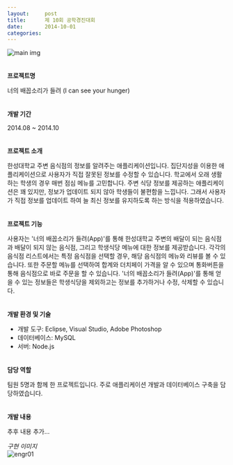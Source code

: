 ```yaml
---
layout:     post
title:      제 10회 공학경진대회
date:       2014-10-01
categories:
---
```


![main img](../../../img/project/hsu_engr.png)  
　  

**프로젝트명**

너의 배꼽소리가 들려 (I can see your hunger)  
　  

**개발 기간**

2014.08 ~ 2014.10  
　  

**프로젝트 소개**

한성대학교 주변 음식점의 정보를 알려주는 애플리케이션입니다. 집단지성을 이용한 애플리케이션으로 사용자가 직접 잘못된 정보를 수정할 수 있습니다. 학교에서 오래 생활하는 학생의 경우 매번 점심 메뉴를 고민합니다. 주변 식당 정보를 제공하는 애플리케이션은 꽤 있지만, 정보가 업데이트 되지 않아 학생들이 불편함을 느낍니다. 그래서 사용자가 직접 정보를 업데이트 하여 늘 최신 정보를 유지하도록 하는 방식을 적용하였습니다.  
　  

**프로젝트 기능**

사용자는 '너의 배꼽소리가 들려(App)'를 통해 한성대학교 주변의 배달이 되는 음식점과 배달이 되지 않는 음식점, 그리고 학생식당 메뉴에 대한 정보를 제공받습니다. 각각의 음식점 리스트에서는 특정 음식점을 선택할 경우, 해당 음식점의 메뉴와 리뷰를 볼 수 있습니다. 또한 주문할 메뉴를 선택하여 합계와 더치페이 가격을 알 수 있으며 통화버튼을 통해 음식점으로 바로 주문을 할 수 있습니다. '너의 배꼽소리가 들려(App)'를 통해 얻을 수 있는 정보들은 학생식당을 제외하고는 정보를 추가하거나 수정, 삭제할 수 있습니다.  
　  

**개발 환경 및 기술**

* 개발 도구: Eclipse, Visual Studio, Adobe Photoshop  
* 데이터베이스: MySQL  
* 서버: Node.js  
　  

**담당 역할**

팀원 5명과 함께 한 프로젝트입니다. 주로 애플리케이션 개발과 데이터베이스 구축을 담당하였습니다.  
　  

**개발 내용**

추후 내용 추가...

*구현 이미지*  
![engr01](../../../img/project/hsu_engr01.png)  
    
